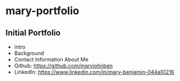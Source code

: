 # mary-portfolio
## Initial Portfolio
- intro 
- Background
- Contact Information
  About Me
-   Github: https://github.com/maryjohnben
-   LinkedIn: https://www.linkedin.com/in/mary-benjamin-044a10216 
